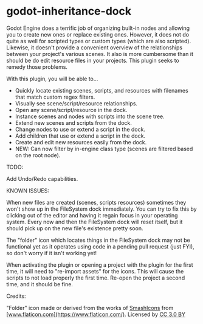 # godot-inheritance-dock

Godot Engine does a terrific job of organizing built-in nodes and allowing you to create new ones or replace existing ones. However, it does not do quite as well for scripted types or custom types (which are also scripted). Likewise, it doesn't provide a convenient overview of the relationships between your project's various scenes. It also is more cumbersome than it should be do edit resource files in your projects. This plugin seeks to remedy those problems.

With this plugin, you will be able to...

- Quickly locate existing scenes, scripts, and resources with filenames that match custom regex filters.
- Visually see scene/script/resource relationships.
- Open any scene/script/resource in the dock.
- Instance scenes and nodes with scripts into the scene tree.
- Extend new scenes and scripts from the dock.
- Change nodes to use or extend a script in the dock.
- Add children that use or extend a script in the dock.
- Create and edit new resources easily from the dock.
- NEW: Can now filter by in-engine class type (scenes are filtered based on the root node).

TODO:

Add Undo/Redo capabilities.

KNOWN ISSUES:

When new files are created (scenes, scripts resources) sometimes they won't show up in the FileSystem dock immediately. You can try to fix this by clicking out of the editor and having it regain focus in your operating system. Every now and then the FileSystem dock will reset itself, but it should pick up on the new file's existence pretty soon.

The "folder" icon which locates things in the FileSystem dock may not be functional yet as it operates using code in a pending pull request (just FYI), so don't worry if it isn't working yet!

When activating the plugin or opening a project with the plugin for the first time, it will need to "re-import assets" for the icons. This will cause the scripts to not load properly the first time. Re-open the project a second time, and it should be fine.

Credits:

"Folder" icon made or derived from the works of [SmashIcons](https://www.flaticon.com/authors/smashicons) from [www.flaticon.com](https://www.flaticon.com/). Licensed by [CC 3.0 BY](http://creativecommons.org/licenses/by/3.0/)
